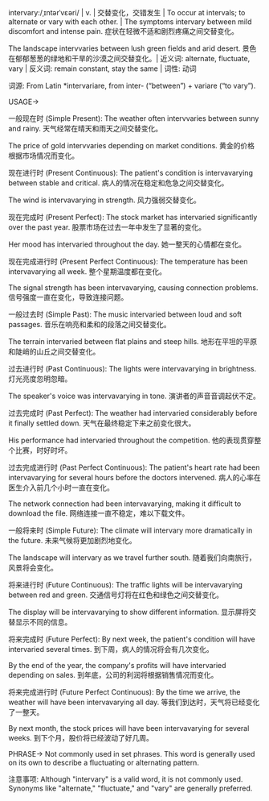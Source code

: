 intervary:/ˌɪntərˈvɛəri/ | v. | 交替变化，交错发生 | To occur at intervals; to alternate or vary with each other. | The symptoms intervary between mild discomfort and intense pain.  症状在轻微不适和剧烈疼痛之间交替变化。

The landscape intervvaries between lush green fields and arid desert.  景色在郁郁葱葱的绿地和干旱的沙漠之间交替变化。| 近义词: alternate, fluctuate, vary | 反义词: remain constant, stay the same | 词性: 动词


词源:  From Latin *intervariare, from inter- (“between”) + variare (“to vary”).


USAGE->

一般现在时 (Simple Present):
The weather often intervvaries between sunny and rainy. 天气经常在晴天和雨天之间交替变化。

The price of gold intervvaries depending on market conditions. 黄金的价格根据市场情况而变化。


现在进行时 (Present Continuous):
The patient's condition is intervavarying between stable and critical. 病人的情况在稳定和危急之间交替变化。

The wind is intervavarying in strength. 风力强弱交替变化。


现在完成时 (Present Perfect):
The stock market has intervaried significantly over the past year. 股票市场在过去一年中发生了显著的变化。

Her mood has intervaried throughout the day. 她一整天的心情都在变化。


现在完成进行时 (Present Perfect Continuous):
The temperature has been intervavarying all week. 整个星期温度都在变化。

The signal strength has been intervavarying, causing connection problems. 信号强度一直在变化，导致连接问题。


一般过去时 (Simple Past):
The music intervaried between loud and soft passages. 音乐在响亮和柔和的段落之间交替变化。

The terrain intervaried between flat plains and steep hills. 地形在平坦的平原和陡峭的山丘之间交替变化。


过去进行时 (Past Continuous):
The lights were intervavarying in brightness. 灯光亮度忽明忽暗。

The speaker's voice was intervavarying in tone. 演讲者的声音音调起伏不定。


过去完成时 (Past Perfect):
The weather had intervaried considerably before it finally settled down. 天气在最终稳定下来之前变化很大。

His performance had intervaried throughout the competition. 他的表现贯穿整个比赛，时好时坏。


过去完成进行时 (Past Perfect Continuous):
The patient's heart rate had been intervavarying for several hours before the doctors intervened. 病人的心率在医生介入前几个小时一直在变化。

The network connection had been intervavarying, making it difficult to download the file. 网络连接一直不稳定，难以下载文件。


一般将来时 (Simple Future):
The climate will intervary more dramatically in the future. 未来气候将更加剧烈地变化。

The landscape will intervary as we travel further south.  随着我们向南旅行，风景将会变化。


将来进行时 (Future Continuous):
The traffic lights will be intervavarying between red and green. 交通信号灯将在红色和绿色之间交替变化。

The display will be intervavarying to show different information. 显示屏将交替显示不同的信息。


将来完成时 (Future Perfect):
By next week, the patient's condition will have intervaried several times. 到下周，病人的情况将会有几次变化。

By the end of the year, the company's profits will have intervaried depending on sales. 到年底，公司的利润将根据销售情况而变化。


将来完成进行时 (Future Perfect Continuous):
By the time we arrive, the weather will have been intervavarying all day. 等我们到达时，天气将已经变化了一整天。

By next month, the stock prices will have been intervavarying for several weeks. 到下个月，股价将已经波动了好几周。


PHRASE->
Not commonly used in set phrases.  This word is generally used on its own to describe a fluctuating or alternating pattern.


注意事项:
Although "intervary" is a valid word, it is not commonly used.  Synonyms like "alternate," "fluctuate," and "vary" are generally preferred.
